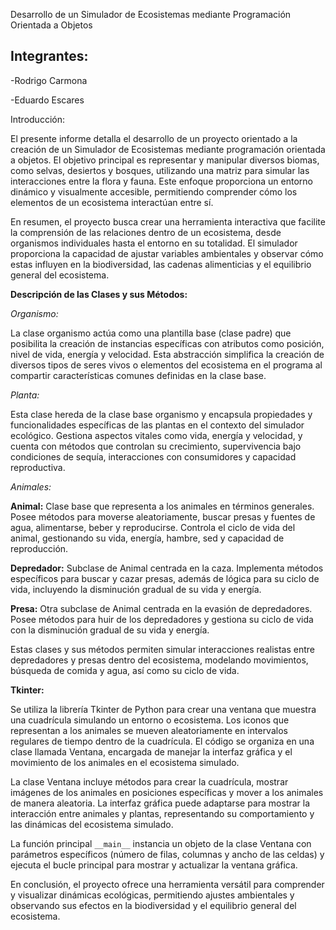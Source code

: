 Desarrollo de un Simulador de Ecosistemas mediante Programación Orientada a Objetos

Integrantes:
-
-Rodrigo Carmona

-Eduardo Escares


Introducción:

El presente informe detalla el desarrollo de un proyecto orientado a la creación de un Simulador de Ecosistemas mediante programación orientada a objetos. El objetivo principal es representar y manipular diversos biomas, como selvas, desiertos y bosques, utilizando una matriz para simular las interacciones entre la flora y fauna. Este enfoque proporciona un entorno dinámico y visualmente accesible, permitiendo comprender cómo los elementos de un ecosistema interactúan entre sí.

En resumen, el proyecto busca crear una herramienta interactiva que facilite la comprensión de las relaciones dentro de un ecosistema, desde organismos individuales hasta el entorno en su totalidad. El simulador proporciona la capacidad de ajustar variables ambientales y observar cómo estas influyen en la biodiversidad, las cadenas alimenticias y el equilibrio general del ecosistema.

**Descripción de las Clases y sus Métodos:**

*Organismo:*

La clase organismo actúa como una plantilla base (clase padre) que posibilita la creación de instancias específicas con atributos como posición, nivel de vida, energía y velocidad. Esta abstracción simplifica la creación de diversos tipos de seres vivos o elementos del ecosistema en el programa al compartir características comunes definidas en la clase base.

*Planta:*

Esta clase hereda de la clase base organismo y encapsula propiedades y funcionalidades específicas de las plantas en el contexto del simulador ecológico. Gestiona aspectos vitales como vida, energía y velocidad, y cuenta con métodos que controlan su crecimiento, supervivencia bajo condiciones de sequía, interacciones con consumidores y capacidad reproductiva.

*Animales:*

**Animal:** Clase base que representa a los animales en términos generales. Posee métodos para moverse aleatoriamente, buscar presas y fuentes de agua, alimentarse, beber y reproducirse. Controla el ciclo de vida del animal, gestionando su vida, energía, hambre, sed y capacidad de reproducción.

**Depredador:** Subclase de Animal centrada en la caza. Implementa métodos específicos para buscar y cazar presas, además de lógica para su ciclo de vida, incluyendo la disminución gradual de su vida y energía.

**Presa:** Otra subclase de Animal centrada en la evasión de depredadores. Posee métodos para huir de los depredadores y gestiona su ciclo de vida con la disminución gradual de su vida y energía.

Estas clases y sus métodos permiten simular interacciones realistas entre depredadores y presas dentro del ecosistema, modelando movimientos, búsqueda de comida y agua, así como su ciclo de vida.

**Tkinter:**

Se utiliza la librería Tkinter de Python para crear una ventana que muestra una cuadrícula simulando un entorno o ecosistema. Los iconos que representan a los animales se mueven aleatoriamente en intervalos regulares de tiempo dentro de la cuadrícula. El código se organiza en una clase llamada Ventana, encargada de manejar la interfaz gráfica y el movimiento de los animales en el ecosistema simulado.

La clase Ventana incluye métodos para crear la cuadrícula, mostrar imágenes de los animales en posiciones específicas y mover a los animales de manera aleatoria. La interfaz gráfica puede adaptarse para mostrar la interacción entre animales y plantas, representando su comportamiento y las dinámicas del ecosistema simulado.

La función principal `__main__` instancia un objeto de la clase Ventana con parámetros específicos (número de filas, columnas y ancho de las celdas) y ejecuta el bucle principal para mostrar y actualizar la ventana gráfica.

En conclusión, el proyecto ofrece una herramienta versátil para comprender y visualizar dinámicas ecológicas, permitiendo ajustes ambientales y observando sus efectos en la biodiversidad y el equilibrio general del ecosistema.
